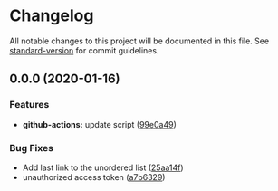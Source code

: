 # Changelog

All notable changes to this project will be documented in this file. See [standard-version](https://github.com/conventional-changelog/standard-version) for commit guidelines.

## 0.0.0 (2020-01-16)


### Features

* **github-actions:** update script ([99e0a49](https://github.com/amtins/fictional-couscous/commit/99e0a49b9aefb2f680726dd4d3c6d58bed08aca9))


### Bug Fixes

* Add last link to the unordered list ([25aa14f](https://github.com/amtins/fictional-couscous/commit/25aa14fd47453988b1248669eebbcde7f30c9b4e))
* unauthorized access token ([a7b6329](https://github.com/amtins/fictional-couscous/commit/a7b632921fcf69cbdbb62f37e00c0f0bf368597b))

